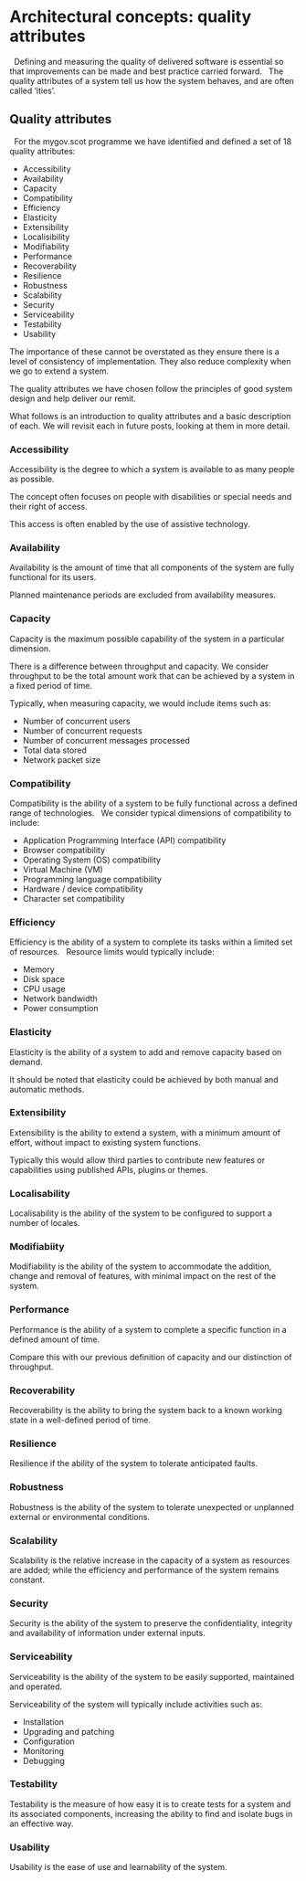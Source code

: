 

# Architectural concepts: quality attributes
 
Defining and measuring the quality of delivered software is essential so that improvements can be made and best practice carried forward.
 
The quality attributes of a system tell us how the system behaves, and are often called ‘ities’.  
 
## Quality attributes
 
For the mygov.scot programme we have identified and defined a set of 18 quality attributes:

* Accessibility
* Availability
* Capacity
* Compatibility
* Efficiency
* Elasticity
* Extensibility
* Localisibility
* Modifiability
* Performance
* Recoverability
* Resilience
* Robustness
* Scalability
* Security
* Serviceability
* Testability
* Usability  

The importance of these cannot be overstated as they ensure there is a level of consistency of implementation. They also reduce complexity when we go to extend a system.

The quality attributes we have chosen follow the principles of good system design and help deliver our remit.

What follows is an introduction to quality attributes and a basic description of each. We will revisit each in future posts, looking at them in more detail.
 
### Accessibility

Accessibility is the degree to which a system is available to as many people as possible.

The concept often focuses on people with disabilities or special needs and their right of access.

This access is often enabled by the use of assistive technology.

### Availability

Availability is the amount of time that all components of the system are fully functional for its users.

Planned maintenance periods are excluded from availability measures.

### Capacity

Capacity is the maximum possible capability of the system in a particular dimension.

There is a difference between throughput and capacity. We consider throughput to be the total amount work that can be achieved by a system in a fixed period of time.

Typically, when measuring capacity, we would include items such as:

* Number of concurrent users
* Number of concurrent requests
* Number of concurrent messages processed
* Total data stored
* Network packet size

### Compatibility

Compatibility is the ability of a system to be fully functional across a defined range of technologies.
 
We consider typical dimensions of compatibility to include:

* Application Programming Interface (API) compatibility
* Browser compatibility
* Operating System (OS) compatibility
* Virtual Machine (VM)
* Programming language compatibility
* Hardware / device compatibility
* Character set compatibility

### Efficiency

Efficiency is the ability of a system to complete its tasks within a limited set of resources.
 
Resource limits would typically include:

* Memory
* Disk space
* CPU usage
* Network bandwidth
* Power consumption

### Elasticity

Elasticity is the ability of a system to add and remove capacity based on demand.

It should be noted that elasticity could be achieved by both manual and automatic methods.

### Extensibility

Extensibility is the ability to extend a system, with a minimum amount of effort, without impact to existing system functions.

Typically this would allow third parties to contribute new features or capabilities using published APIs, plugins or themes.

### Localisability

Localisability is the ability of the system to be configured to support a number of locales.

### Modifiabiity

Modifiability is the ability of the system to accommodate the addition, change and removal of features, with minimal impact on the rest of the system.

### Performance

Performance is the ability of a system to complete a specific function in a defined amount of time.

Compare this with our previous definition of capacity and our distinction of throughput.

### Recoverability

Recoverability is the ability to bring the system back to a known working state in a well-defined period of time.

### Resilience

Resilience if the ability of the system to tolerate anticipated faults.

### Robustness

Robustness is the ability of the system to tolerate unexpected or unplanned external or environmental conditions.

### Scalability

Scalability is the relative increase in the capacity of a system as resources are added; while the efficiency and performance of the system remains constant.

### Security

Security is the ability of the system to preserve the confidentiality, integrity and availability of information under external inputs.

### Serviceability

Serviceability is the ability of the system to be easily supported, maintained and operated.

Serviceability of the system will typically include activities such as:

* Installation
* Upgrading and patching
* Configuration
* Monitoring
* Debugging

### Testability

Testability is the measure of how easy it is to create tests for a system and its associated components, increasing the ability to find and isolate bugs in an effective way.

### Usability

Usability is the ease of use and learnability of the system.